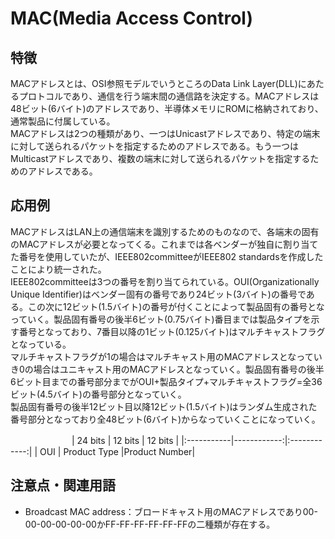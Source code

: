 

# MAC(Media Access Control)
## 特徴
MACアドレスとは、OSI参照モデルでいうところのData Link Layer(DLL)にあたるプロトコルであり、通信を行う端末間の通信路を決定する。MACアドレスは48ビット(6バイト)のアドレスであり、半導体メモリにROMに格納されており、通常製品に付属している。  
MACアドレスは2つの種類があり、一つはUnicastアドレスであり、特定の端末に対して送られるパケットを指定するためのアドレスである。もう一つはMulticastアドレスであり、複数の端末に対して送られるパケットを指定するためのアドレスである。
## 応用例
MACアドレスはLAN上の通信端末を識別するためのものなので、各端末の固有のMACアドレスが必要となってくる。これまでは各ベンダーが独自に割り当てた番号を使用していたが、IEEE802committeeがIEEE802 standardsを作成したことにより統一された。  
IEEE802committeeは3つの番号を割り当てられている。OUI(Organizationally Unique Identifier)はベンダー固有の番号であり24ビット(3バイト)の番号である。この次に12ビット(1.5バイト)の番号が付くことによって製品固有の番号となっていく。製品固有番号の後半6ビット(0.75バイト)番目までは製品タイプを示す番号となっており、7番目以降の1ビット(0.125バイト)はマルチキャストフラグとなっている。  
マルチキャストフラグが1の場合はマルチキャスト用のMACアドレスとなっていき0の場合はユニキャスト用のMACアドレスとなっていく。製品固有番号の後半6ビット目までの番号部分までがOUI+製品タイプ+マルチキャストフラグ=全36ビット(4.5バイト)の番号部分となっていく。  
製品固有番号の後半12ビット目以降12ビット(1.5バイト)はランダム生成された番号部分となっており全48ビット(6バイト)からなっていくことになっていく。  

　　　　　　　| 24 bits | 12 bits | 12 bits | 
|:-----------|------------:|:------------:| 
| OUI        | Product Type |Product Number| 



 
## 注意点・関連用語
- Broadcast MAC address：ブロードキャスト用のMACアドレスであり00-00-00-00-00-00かFF-FF-FF-FF-FF-FFの二種類が存在する。